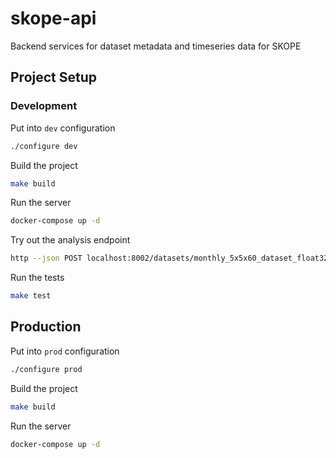 # skope-api
Backend services for dataset metadata and timeseries data for SKOPE

## Project Setup

### Development

Put into `dev` configuration

```bash
./configure dev
```

Build the project

```bash
make build
```

Run the server

```bash
docker-compose up -d
```

Try out the analysis endpoint

```bash
http --json POST localhost:8002/datasets/monthly_5x5x60_dataset_float32_variable < req.json
```

Run the tests

```bash
make test
```

## Production

Put into `prod` configuration

```bash
./configure prod
```

Build the project

```bash
make build
```

Run the server

```bash
docker-compose up -d
```
